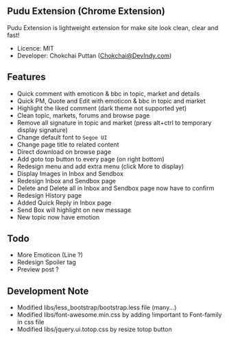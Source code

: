 Pudu Extension (Chrome Extension)
---------------------------------
Pudu Extension is lightweight extension for make site look clean, clear and fast!

- Licence: MIT
- Developer: Chokchai Puttan (<Chokchai@DevIndy.com>)

Features
--------

- Quick comment with emoticon & bbc in topic, market and details
- Quick PM, Quote and Edit with emoticon & bbc in topic and market
- Highlight the liked comment (dark theme not supported yet)
- Clean topic, markets, forums and browse page
- Remove all signature in topic and market (press alt+ctrl to temporary display signature)
- Change default font to `Segoe UI`
- Change page title to related content
- Direct download on browse page
- Add goto top button to every page (on right bottom)
- Redesign menu and add extra menu (click More to display)
- Display Images in Inbox and Sendbox
- Redesign Inbox and Sendbox page
- Delete and Delete all in Inbox and Sendbox page now have to confirm
- Redesign History page
- Added Quick Reply in Inbox page
- Send Box will highlight on new message
- New topic now have emotion

Todo
----

- More Emoticon (Line ?)
- Redesign Spoiler tag
- Preview post ?

Development Note
----------------

- Modified libs/less_bootstrap/bootstrap.less file (many...)
- Modified libs/font-awesome.min.css by adding !important to Font-family in css file
- Modified libs/jquery.ui.totop.css by resize totop button